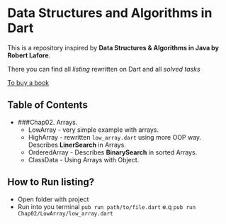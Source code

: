 # Data Structures and Algorithms in Dart

This is a repository inspired by **Data Structures & Algorithms in Java by Robert Lafore**.

There you can find all _listing_ rewritten on Dart and all _solved tasks_

[To buy a book](https://www.amazon.com/Data-Structures-Algorithms-Java-2nd/dp/0672324539)

## Table of Contents
- ###Chap02. Arrays.
  - LowArray - very simple example with arrays. 
  - HighArray - rewritten `low_array.dart` using more OOP way. Describes **LinerSearch** in Arrays.
  - OrderedArray - Describes **BinarySearch** in sorted Arrays.
  - ClassData - Using Arrays with Object.

## How to Run listing?

- Open folder with project
- Run into you terminal `pub run path/to/file.dart` e.q `pub run Chap02/LowArray/low_array.dart `